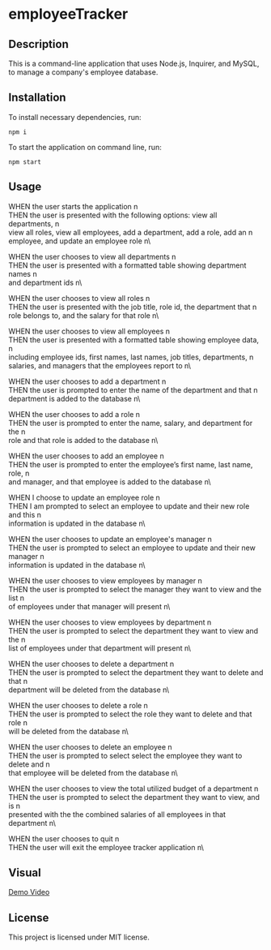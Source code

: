 # employeeTracker

## Description

This is a command-line application that uses Node.js, Inquirer, and MySQL, to manage a company's employee database.

## Installation

To install necessary dependencies, run:
   
~~~
npm i
~~~

To start the application on command line, run:

~~~
npm start
~~~

## Usage

WHEN the user starts the application n\
THEN the user is presented with the following options: view all departments, n\
view all roles, view all employees, add a department, add a role, add an n\
employee, and update an employee role n\

WHEN the user chooses to view all departments n\
THEN the user is presented with a formatted table showing department names n\
and department ids n\

WHEN the user chooses to view all roles n\
THEN the user is presented with the job title, role id, the department that n\
role belongs to, and the salary for that role n\

WHEN the user chooses to view all employees n\
THEN the user is presented with a formatted table showing employee data, n\
including employee ids, first names, last names, job titles, departments, n\
salaries, and managers that the employees report to n\

WHEN the user chooses to add a department n\
THEN the user is prompted to enter the name of the department and that n\
department is added to the database n\

WHEN the user chooses to add a role n\
THEN the user is prompted to enter the name, salary, and department for the n\
role and that role is added to the database n\

WHEN the user chooses to add an employee n\
THEN the user is prompted to enter the employee’s first name, last name, role, n\
and manager, and that employee is added to the database n\

WHEN I choose to update an employee role n\
THEN I am prompted to select an employee to update and their new role and this n\
information is updated in the database n\

WHEN the user chooses to update an employee's manager n\
THEN the user is prompted to select an employee to update and their new manager n\
information is updated in the database n\

WHEN the user chooses to view employees by manager n\
THEN the user is prompted to select the manager they want to view and the list n\
of employees under that manager will present n\

WHEN the user chooses to view employees by department n\
THEN the user is prompted to select the department they want to view and the n\
list of employees under that department will present n\

WHEN the user chooses to delete a department n\
THEN the user is prompted to select the department they want to delete and that n\
department will be deleted from the database n\

WHEN the user chooses to delete a role n\
THEN the user is prompted to select the role they want to delete and that role n\
will be deleted from the database n\

WHEN the user chooses to delete an employee n\
THEN the user is prompted to select select the employee they want to delete and n\
that employee will be deleted from the database n\

WHEN the user chooses to view the total utilized budget of a department n\
THEN the user is prompted to select the department they want to view, and is n\
presented with the the combined salaries of all employees in that department n\

WHEN the user chooses to quit n\
THEN the user will exit the employee tracker application n\

## Visual

[Demo Video](https://drive.google.com/file/d/1roB_o-RRoMeYWtUY6svyisJvT0xQK51a/view)

## License

This project is licensed under MIT license.